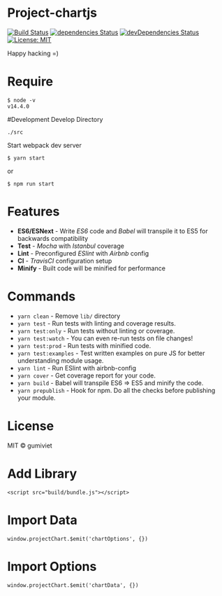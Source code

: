 # Project-chartjs

[![Build Status](https://travis-ci.com/tungnt92/project-chartjs.svg?branch=master)](https://travis-ci.com/tungnt92/project-chartjs) [![dependencies Status](https://david-dm.org/tungnt92/project-chartjs/status.svg)](https://david-dm.org/tungnt92/project-chartjs) [![devDependencies Status](https://david-dm.org/tungnt92/project-chartjs/dev-status.svg)](https://david-dm.org/tungnt92/project-chartjs?type=dev) [![License: MIT](https://img.shields.io/badge/License-MIT-blue.svg)](https://opensource.org/licenses/MIT)

Happy hacking =)

# Require
```
$ node -v
v14.4.0
```

#Development
Develop Directory
```
./src
```
Start webpack dev server
```
$ yarn start
```
or
```
$ npm run start
```

# Features

* **ES6/ESNext** - Write _ES6_ code and _Babel_ will transpile it to ES5 for backwards compatibility
* **Test** - _Mocha_ with _Istanbul_ coverage
* **Lint** - Preconfigured _ESlint_ with _Airbnb_ config
* **CI** - _TravisCI_ configuration setup
* **Minify** - Built code will be minified for performance

# Commands
- `yarn clean` - Remove `lib/` directory
- `yarn test` - Run tests with linting and coverage results.
- `yarn test:only` - Run tests without linting or coverage.
- `yarn test:watch` - You can even re-run tests on file changes!
- `yarn test:prod` - Run tests with minified code.
- `yarn test:examples` - Test written examples on pure JS for better understanding module usage.
- `yarn lint` - Run ESlint with airbnb-config
- `yarn cover` - Get coverage report for your code.
- `yarn build` - Babel will transpile ES6 => ES5 and minify the code.
- `yarn prepublish` - Hook for npm. Do all the checks before publishing your module.

# License

MIT © gumiviet

# Add Library
```
<script src="build/bundle.js"></script>
```

# Import Data
```
window.projectChart.$emit('chartOptions', {})
```

# Import Options
```
window.projectChart.$emit('chartData', {})
```
